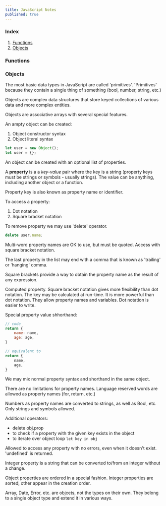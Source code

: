 ```yaml
---
title: JavaScript Notes
published: true
---
```


### Index

1. [Functions](#functions)
2. [Objects](#objects)


### Functions


### Objects

The most basic data types in JavaScript are called 'primitives'. 'Primitives' because they contain a single thing of something (bool, number, string, etc.)

Objects are complex data structures that store keyed collections of various data and more complex entities.

Objects are associative arrays with several special features.

An ampty object can be created:

1. Object constructor syntax
2. Object literal syntax

```js
let user = new Object();
let user = {};
```

An object can be created with an optional list of properties.

A **property** is a a *key-value* pair where the key is a string (property keys must be strings or symbols - usually strings). The value can be anything, including another object or a function.

Property key is also known as property name or identifier.

To access a property:

1. Dot notation
2. Square bracket notation

To remove property we may use 'delete' operator.

```js
delete user.name;
```

Multi-word property names are OK to use, but must be quoted. Access with square bracket notation.

The last property in the list may end with a comma that is known as 'trailing' or 'hanging' comma.

Square brackets provide a way to obtain the property name as the result of any expression.

Computed property. Square bracket notation gives more flexibility than dot notation. The key may be calculated at run-time. It is more powerful than dot notation. They allow property names and variables. Dot notation is easier to write.

Special property value shhorthand:

```js
// code
return {
    name: name,
    age: age,
}

// equivalent to
return {
    name,
    age,
}
```

We may mix normal property syntax and shorthand in the same object.

There are no limitations for property names. Language reserved words are allowed as property names (for, return, etc.)

Numbers as property names are converted to strings, as well as Bool, etc. Only strings and symbols allowed.

Additional operators:

- delete obj.prop
- to check if a property with the given key exists in the object
- to iterate over object loop `let key in obj`

Allowed to access any property with no errors, even when it doesn't exist. 'undefined' is returned.

Integer property is a string that can be converted to/from an integer without a change.

Object properties are ordered in a special fashion. Integer properties are sorted, other appear in the creation order.

Array, Date, Error, etc. are objcets, not the types on their own. They belong to a single object type and extend it in various ways.
